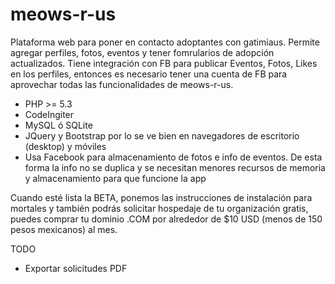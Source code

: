 meows-r-us
===

Plataforma web para poner en contacto adoptantes con gatimiaus. Permite agregar perfiles, fotos, eventos y tener fomrularios de adopción actualizados.
Tiene integración con FB para publicar Eventos, Fotos, Likes en los perfiles, entonces es necesario tener una cuenta de FB para aprovechar todas las funcionalidades de meows-r-us. 

- PHP >= 5.3
- CodeIngiter
- MySQL ó SQLite
- JQuery y Bootstrap por lo se ve bien en navegadores de escritorio (desktop) y móviles
- Usa Facebook para almacenamiento de fotos e info de eventos. De esta forma la info no se duplica y se necesitan menores recursos de memoria y almacenamiento para que funcione la app

Cuando esté lista la BETA, ponemos las instrucciones de instalación para mortales y también podrás solicitar hospedaje de tu organización gratis, puedes comprar tu dominio .COM por alrededor de $10 USD (menos de 150 pesos mexicanos) al mes.

TODO

- Exportar solicitudes PDF
